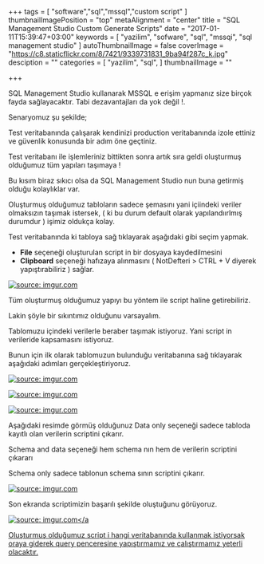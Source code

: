 +++
tags = [
  "software","sql","mssql","custom script"
]
thumbnailImagePosition = "top"
metaAlignment = "center"
title = "SQL Management Studio Custom Generate Scripts"
date = "2017-01-11T15:39:47+03:00"
keywords = [
  "yazilim",
  "sofware",
  "sql",
  "mssqi",
  "sql management studio"
]
autoThumbnailImage = false
coverImage = "https://c8.staticflickr.com/8/7421/9339731831_9ba94f287c_k.jpg"
desciption = ""
categories = [
  "yazilim",
  "sql",
]
thumbnailImage = ""

+++


SQL Management Studio kullanarak MSSQL e erişim yapmanız size birçok fayda sağlayacaktır. Tabi dezavantajları da yok değil !.

Senaryomuz şu şekilde;

Test veritabanında çalışarak kendinizi production veritabanında izole ettiniz ve güvenlik konusunda bir adım öne geçtiniz.

Test veritabanı ile işlemleriniz bittikten sonra artık sıra geldi oluşturmuş olduğumuz tüm yapıları taşımaya !

Bu kısım biraz sıkıcı olsa da SQL Management Studio nun buna getirmiş olduğu kolaylıklar var.

 
Oluşturmuş olduğumuz tabloların sadece şemasını yani içiindeki veriler olmaksızın taşımak istersek, ( ki bu durum default olarak yapılandıırlmış durumdur ) işimiz oldukça kolay.

Test veritabanında  ki tabloya sağ tıklayarak aşağıdaki gibi seçim yapmak.

- **File** seçeneği oluşturulan script in bir dosyaya kaydedilmesini
- **Clipboard** seçeneği hafızaya alınmasını ( NotDefteri > CTRL + V diyerek yapıştırabiliriz )
sağlar.


<a href="http://imgur.com/phM7Y8A"><img src="http://i.imgur.com/phM7Y8A.png" title="source: imgur.com" /></a>

 
Tüm oluşturmuş olduğumuz yapıyı bu yöntem ile script haline getirebiliriz.

Lakin şöyle bir sıkıntımız olduğunu varsayalım.

Tablomuzu içindeki verilerle beraber taşımak istiyoruz. Yani script in verileride kapsamasını istiyoruz.

 

Bunun için ilk olarak tablomuzun bulunduğu veritabanına sağ tıklayarak aşağıdaki adımları gerçekleştiriyoruz.

<a href="http://imgur.com/TUEWNjo"><img src="http://i.imgur.com/TUEWNjo.png" title="source: imgur.com" /></a>


<a href="http://imgur.com/3pGyapU"><img src="http://i.imgur.com/3pGyapU.png" title="source: imgur.com" /></a>

<a href="http://imgur.com/6xCVWnQ"><img src="http://i.imgur.com/6xCVWnQ.png" title="source: imgur.com" /></a>
 

Aşağıdaki resimde görmüş olduğunuz Data only seçeneği sadece tabloda kayıtlı olan verilerin scriptini çıkarır.

Schema and data seçeneği hem schema nın hem de verilerin scriptini çıkararı

Schema only sadece tablonun schema sının scriptini çıkarır.

 <a href="http://imgur.com/dB2gpdH"><img src="http://i.imgur.com/dB2gpdH.png" title="source: imgur.com" /></a>

Son ekranda scriptimizin başarılı şekilde oluştuğunu görüyoruz.

<a href="http://imgur.com/7Nx3w3O"><img src="http://i.imgur.com/7Nx3w3O.png" title="source: imgur.com" /></a

 

Oluşturmuş olduğumuz script i hangi veritabanında kullanmak istiyorsak oraya giderek query penceresine yapıştırmamız ve çalıştırmamız yeterli olacaktır.

